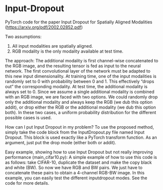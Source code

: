 # Input-Dropout
PyTorch code for the paper Input Dropout for Spatially Aligned Modalities (https://arxiv.org/pdf/2002.02852.pdf) 

Two assumptions:
1) All input modalities are spatially aligned.
2) RGB modality is the only modality available at test time.

The approach:
The additional modality is first channel-wise concatenated to the RGB image, and the resulting tensor is fed as input to the neural network. The first convolutional layer of the network must be adapted to this new input dimensionality. At training time, one of the input modalities is randomly set to 0 with probability between 0 and 1. This effectively “drops out” the corresponding modality. At test time, the additional modality is always set to 0. Since we assume a single additional modality is combined with an RGB image, we are faced with two options. We could randomly drop only the additional modality and always keep the RGB (we dub this option addit), or drop either the RGB or the additional modality (we dub this option both). In these two cases, a uniform probability distribution for the different possible cases is used.

How can I put Input Dropout in my problem?
To use the proposed method, simply take the code block from the InputDropout.py file named Input Dropout. This block is used exactly like a PyTorch transform function. As an argument, just put the drop mode (either both or addit).


Easy example, showing how to use Input Dropout but not really improving performance (main_cifar10.py): 
A simple example of how to use this code is as follows: take CIFAR-10, duplicate the dataset and make the copy black and white (BW). So now we have RGB and BW pairs. We just have to concatenate these pairs to obtain a 4-channel RGB-BW image. In this example, you can easily test the different inputdropout modes. See the code for more details. 
